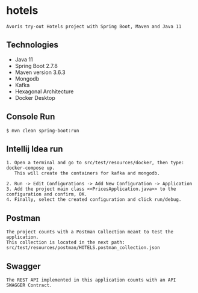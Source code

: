 # hotels

    Avoris try-out Hotels project with Spring Boot, Maven and Java 11

## Technologies

   * Java 11
   * Spring Boot 2.7.8
   * Maven version 3.6.3
   * Mongodb
   * Kafka
   * Hexagonal Architecture
   * Docker Desktop

## Console Run

    $ mvn clean spring-boot:run

## Intellij Idea run

    1. Open a terminal and go to src/test/resources/docker, then type: docker-compose up.
       This will create the containers for kafka and mongodb.

    2. Run -> Edit Configurations -> Add New Configuration -> Application
    3. Add the project main class <<PricesApplication.java>> to the configuration and confirm, OK.
    4. Finally, select the created configuration and click run/debug.

## Postman

    The project counts with a Postman Collection meant to test the application.
    This collection is located in the next path: src/test/resources/postman/HOTELS.postman_collection.json

## Swagger 

    The REST API implemented in this application counts with an API SWAGGER Contract.